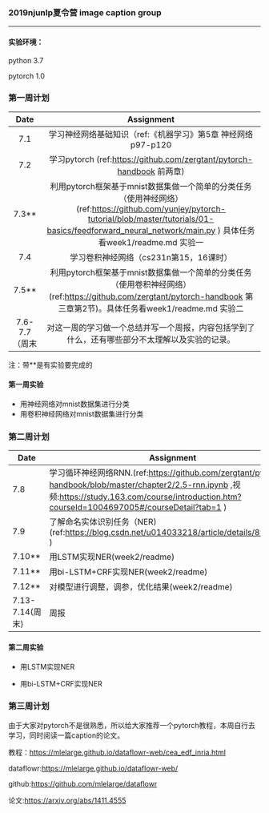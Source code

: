 ###  2019njunlp夏令营 image caption group

---

#### 实验环境：

python 3.7

pytorch 1.0

### 第一周计划

|     Date      |                          Assignment                          |
| :-----------: | :----------------------------------------------------------: |
|      7.1      | 学习神经网络基础知识（ref:《机器学习》第5章 神经网络p97-p120 |
|      7.2      | 学习pytorch (ref:https://github.com/zergtant/pytorch-handbook      前两章) |
|     7.3**     | 利用pytorch框架基于mnist数据集做一个简单的分类任务（使用神经网络）(ref:https://github.com/yunjey/pytorch-tutorial/blob/master/tutorials/01-basics/feedforward_neural_network/main.py ) 具体任务看week1/readme.md 实验一 |
|      7.4      |            学习卷积神经网络（cs231n第15，16课时）            |
|     7.5**     | 利用pytorch框架基于mnist数据集做一个简单的分类任务（使用卷积神经网络）(ref:https://github.com/zergtant/pytorch-handbook      第三章第2节)。具体任务看week1/readme.md 实验二 |
| 7.6-7.7（周末 | 对这一周的学习做一个总结并写一个周报，内容包括学到了什么，还有哪些部分不太理解以及实验的记录。 |

注：带**是有实验要完成的

#### 第一周实验

* 用神经网络对mnist数据集进行分类
* 用卷积神经网络对mnist数据集进行分类



### 第二周计划

| Date            | Assignment                                                   |
| --------------- | ------------------------------------------------------------ |
| 7.8             | 学习循环神经网络RNN.(ref:https://github.com/zergtant/pytorch-handbook/blob/master/chapter2/2.5-rnn.ipynb ,视频:https://study.163.com/course/introduction.htm?courseId=1004697005#/courseDetail?tab=1 ) |
| 7.9             | 了解命名实体识别任务（NER)(ref:https://blog.csdn.net/u014033218/article/details/89304699 ) |
| 7.10**          | 用LSTM实现NER(week2/readme)                                  |
| 7.11**          | 用bi-LSTM+CRF实现NER(week2/readme)                           |
| 7.12**          | 对模型进行调整，调参，优化结果(week2/readme)                 |
| 7.13-7.14(周末) | 周报                                                         |

#### 第二周实验

* 用LSTM实现NER

* 用bi-LSTM+CRF实现NER

  

### 第三周计划

由于大家对pytorch不是很熟悉，所以给大家推荐一个pytorch教程，本周自行去学习，同时阅读一篇caption的论文。

教程：https://mlelarge.github.io/dataflowr-web/cea_edf_inria.html

dataflowr:https://mlelarge.github.io/dataflowr-web/

github:https://github.com/mlelarge/dataflowr

论文:https://arxiv.org/abs/1411.4555

